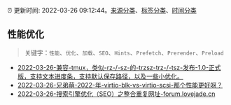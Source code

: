:alarm_clock: 更新时间: 2022-03-26 09:12:44。[来源分类](../README.md)、[标签分类](../TAGS.md)、[时间分类](../TIMELINE.md)

## 性能优化


> 关键字：`性能`、`优化`、`加载`、`SEO`、`Hints`、`Prefetch`、`Prerender`、`Preload`



- [2022-03-26-兼容-tmux，类似-rz-/-sz-的-trzsz-trz-/-tsz-发布-1.0-正式版，支持文本进度条，支持默认保存路径，以及一些小优化。](https://www.v2ex.com/t/843052) 
- [2022-03-26-兄弟萌-2022-年-virtio-blk-vs-virtio-scsi-那个性能更好呀？](https://www.v2ex.com/t/843044) 
- [2022-03-26-搜索引擎优化（SEO）之整合重复网址-forum.lovejade.cn](https://blogread.cn/news/go.php?idItem=14994&url=https%3A%2F%2Fforum.lovejade.cn%2Fd%2F147-seo%3Fcomefrom%3Dhttps%253A%252F%252Fblogread.cn%252Fnews%252F) 